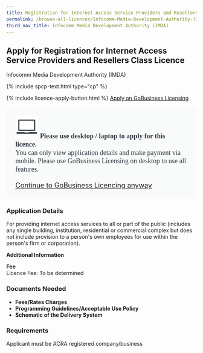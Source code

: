 ```yaml
---
title: Registration for Internet Access Service Providers and Resellers Class Licence
permalink: /browse-all-licences/Infocomm-Media-Development-Authority-(IMDA)/Registration-for-Internet-Access-Service-Providers-and-Resellers-Class-Licence
third_nav_title: Infocomm Media Development Authority (IMDA)
---
```


## Apply for Registration for Internet Access Service Providers and Resellers Class Licence

Infocomm Media Development Authority (IMDA)

{% include spcp-text.html type="cp" %}

{% include licence-apply-button.html %}
<a class="btn" id = "desktopNotice" href="https://licence1.business.gov.sg/feportal/web/frontier/eAdvisor?redirection=true&selectedLicenceIds=12" target="_blank" rel="noopener">Apply on GoBusiness Licensing</a>
<div id = "mobileNotice" style="background: #F9FAFA; border-radius: 5px; width: auto; height: auto; padding: 24px 24px; font-size: 18px; color: #313840;">
<img src="/images/laptop.svg" alt="" style="height: 60px; width: 60px; margin-left: 0px;">
<span style="font-weight: bold; font-family: hknova-bold; font-size: 18px; ">Please use desktop / laptop to apply for this licence.</span><br>
<span style="font-family: hknova-regular;">You can only view application details and make payment via mobile. Please use GoBusiness Licensing on desktop to use all features.</span><br><br>
<a id="mobileNotice" href="https://licence1.business.gov.sg/feportal/web/frontier/eAdvisor?redirection=true&selectedLicenceIds=12" target="_blank" rel="noopener">Continue to GoBusiness Licencing anyway</a>
</div>

<H3>Application Details</H3>

<p>For providing internet access services to all or part of the public (includes any single building, institution, residential or commercial complex but does not include provision to a person's own employees for use within the person's firm or corporation).</p>

<strong>Additional Information</strong>

<p><strong>Fee</strong><br />Licence Fee: To be determined</p>

<H3>Documents Needed</H3>

<ul>
 <li><strong>Fees/Rates Charges</strong></li>
 <li><strong>Programming Guidelines/Acceptable Use Policy</strong></li>
 <li><strong>Schematic of the Delivery System</strong></li>
 </ul>

<H3>Requirements</H3>

Applicant must be ACRA registered company/business

